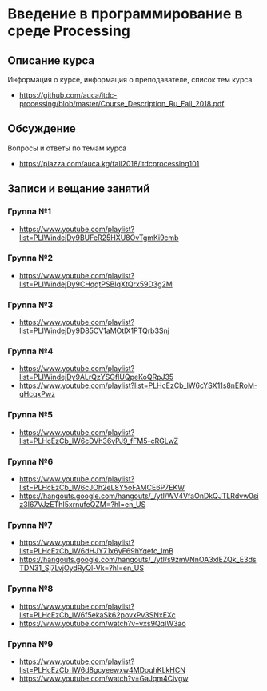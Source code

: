 # Введение в программирование в среде Processing

## Описание курса

Информация о курсе, информация о преподавателе, список тем курса

* <https://github.com/auca/itdc-processing/blob/master/Course_Description_Ru_Fall_2018.pdf>

## Обсуждение

Вопросы и ответы по темам курса

* <https://piazza.com/auca.kg/fall2018/itdcprocessing101>

## Записи и вещание занятий

### Группа №1

* <https://www.youtube.com/playlist?list=PLIWindejDy9BUFeR25HXU8OvTgmKi9cmb>

### Группа №2

* <https://www.youtube.com/playlist?list=PLIWindejDy9CHqqtPSBIqXtQrx59D3g2M>

### Группа №3

* <https://www.youtube.com/playlist?list=PLIWindejDy9D85CV1aMOtIX1PTQrb3Snj>

### Группа №4

* <https://www.youtube.com/playlist?list=PLIWindejDy9ALrQzYSGfIUQpeKoQRpJ35>
* <https://www.youtube.com/playlist?list=PLHcEzCb_lW6cYSX11s8nERoM-qHcqxPwz>

### Группа №5

* <https://www.youtube.com/playlist?list=PLHcEzCb_lW6cDVh36yPJ9_fFM5-cRGLwZ>

### Группа №6

* <https://www.youtube.com/playlist?list=PLHcEzCb_lW6cJOh2eL8Y5oFAMCE6P7EKW>
* <https://hangouts.google.com/hangouts/_/ytl/WV4VfaOnDkQJTLRdvw0siz3I67VJzEThI5xrnufeQZM=?hl=en_US>

### Группа №7

* <https://www.youtube.com/playlist?list=PLHcEzCb_lW6dHJY71x6yF69hYqefc_1mB>
* <https://hangouts.google.com/hangouts/_/ytl/s9zmVNnOA3xlEZQk_E3dsTDN31_Sj7LvjOydRyQl-Vk=?hl=en_US>

### Группа №8

* <https://www.youtube.com/playlist?list=PLHcEzCb_lW6f5ekaSk62povxPv3SNxEXc>
* <https://www.youtube.com/watch?v=vxs9QqIW3ao>

### Группа №9

* <https://www.youtube.com/playlist?list=PLHcEzCb_lW6d8gcyeewxw4MDoqhKLkHCN>
* <https://www.youtube.com/watch?v=GaJqm4Civgw>
